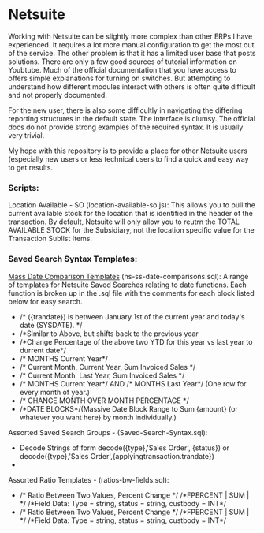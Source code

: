 # Netsuite

Working with Netsuite can be slightly more complex than other ERPs I have experienced. It requires a lot more manual configuration to get the most out of the service. The other problem is that it has a limited user base that posts solutions. There are only a few good sources of tutorial information on Youbtube. Much of the official documentation that you have access to offers simple explanations for turning on switches. But attempting to understand how different modules interact with others is often quite difficult and not properly documented.

For the new user, there is also some difficultly in navigating the differing reporting structures in the default state. The interface is clumsy. The official docs do not provide strong examples of the required syntax. It is usually very trivial.

My hope with this repository is to provide a place for other Netsuite users (especially new users or less technical users to find a quick and easy way to get results.

### Scripts:
Location Available - SO (location-available-so.js): 
This allows you to pull the current available stock for the location that is identified in the header of the transaction. By default, Netsuite will only allow you to reutrn the TOTAL AVAILABLE STOCK for the Subsidiary, not the location specific value for the Transaction Sublist Items.

### Saved Search Syntax Templates:
<u>Mass Date Comparison Templates</u> (ns-ss-date-comparisons.sql): 
A range of templates for Netsuite Saved Searches relating to date functions. Each function is broken up in the .sql file with the comments for each block listed below for easy search.
<ul>
  <li>/* ({trandate}) is between January 1st of the current year and today's date (SYSDATE). */</li>
  <li>/*Similar to Above, but shifts back to the previous year</li>
  <li>/*Change Percentage of the above two YTD for this year vs last year to durrent date*/</li>
  <li>/* MONTHS Current Year*/</li>
  <li>/* Current Month, Current Year, Sum Invoiced Sales */</li>
  <li>/* Current Month, Last Year, Sum Invoiced Sales */</li>
  <li>/* MONTHS Current Year*/ AND /* MONTHS Last Year*/ (One row for every month of year.)</li>
  <li>/* CHANGE MONTH OVER MONTH PERCENTAGE */</li>
  <li>/*DATE BLOCKS*/(Massive Date Block Range to Sum {amount} (or whatever you want here}  by month individually.)</li>
</ul>

Assorted Saved Search Groups - (Saved-Search-Syntax.sql):
<ul>
  <li>Decode Strings of form decode({type},'Sales Order', {status}) or decode({type},'Sales Order',{applyingtransaction.trandate}) </li>
  <li></li></li>
</ul>

Assorted Ratio Templates - (ratios-bw-fields.sql):
<ul>
  <li>/* Ratio Between Two Values, Percent Change */ /*FPERCENT | SUM | */
  /*Field Data: Type = string, status = string, custbody = INT*/</li>
  <li>/* Ratio Between Two Values, Percent Change */ /*FPERCENT | SUM | */
  /*Field Data: Type = string, status = string, custbody = INT*/</li>
</ul>
